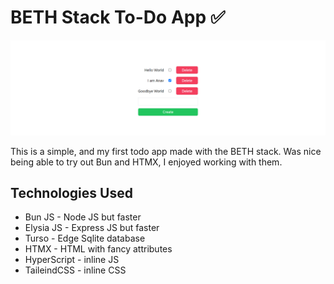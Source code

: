 # BETH Stack To-Do App ✅

![hero page](https://github.com/anav5704/BETH-todo/blob/main/docs/hero.png)

This is a simple, and my first todo app made with the BETH stack. Was nice being able to try out Bun and HTMX, I enjoyed working with them.

## Technologies Used
- Bun JS - Node JS but faster
- Elysia JS - Express JS but faster
- Turso - Edge Sqlite database
- HTMX - HTML with fancy attributes
-  HyperScript - inline JS
-  TaileindCSS - inline CSS

